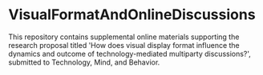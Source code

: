 # VisualFormatAndOnlineDiscussions

This repository contains supplemental online materials supporting the research proposal titled 'How does visual display format influence the dynamics and outcome of technology-mediated multiparty discussions?', submitted to Technology, Mind, and Behavior.
